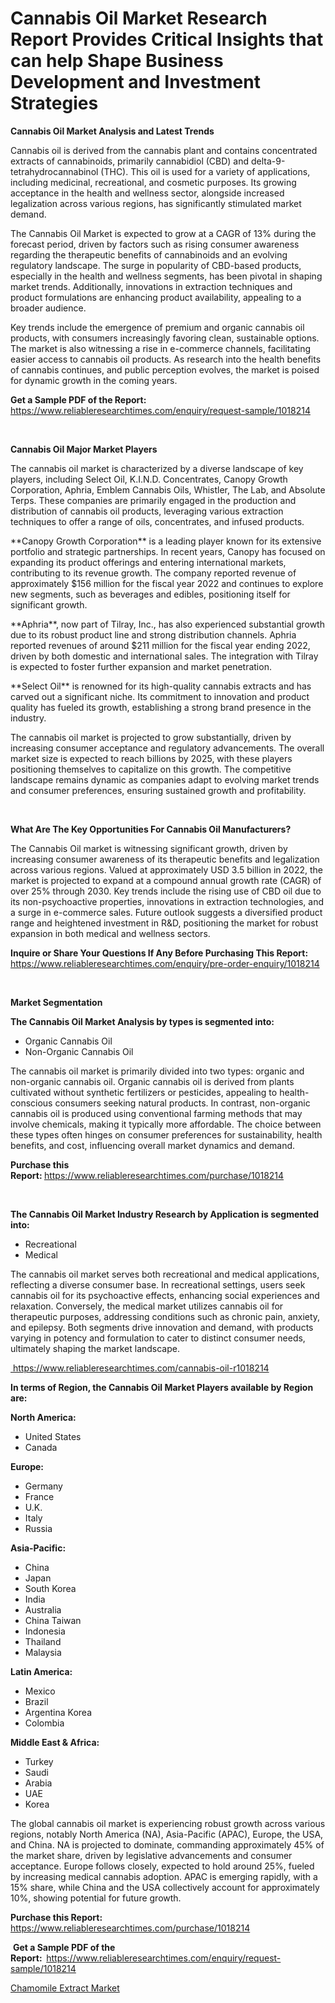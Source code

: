 <p><h1>Cannabis Oil Market Research Report Provides Critical Insights that can help Shape Business Development and Investment Strategies</h1></p><p><strong>Cannabis Oil Market Analysis and Latest Trends</strong></p>
<p><p>Cannabis oil is derived from the cannabis plant and contains concentrated extracts of cannabinoids, primarily cannabidiol (CBD) and delta-9-tetrahydrocannabinol (THC). This oil is used for a variety of applications, including medicinal, recreational, and cosmetic purposes. Its growing acceptance in the health and wellness sector, alongside increased legalization across various regions, has significantly stimulated market demand.</p><p>The Cannabis Oil Market is expected to grow at a CAGR of 13% during the forecast period, driven by factors such as rising consumer awareness regarding the therapeutic benefits of cannabinoids and an evolving regulatory landscape. The surge in popularity of CBD-based products, especially in the health and wellness segments, has been pivotal in shaping market trends. Additionally, innovations in extraction techniques and product formulations are enhancing product availability, appealing to a broader audience.</p><p>Key trends include the emergence of premium and organic cannabis oil products, with consumers increasingly favoring clean, sustainable options. The market is also witnessing a rise in e-commerce channels, facilitating easier access to cannabis oil products. As research into the health benefits of cannabis continues, and public perception evolves, the market is poised for dynamic growth in the coming years.</p></p>
<p><strong>Get a Sample PDF of the Report:&nbsp;</strong> <a href="https://www.reliableresearchtimes.com/enquiry/request-sample/1018214?utm_campaign=2220&utm_medium=2&utm_source=Github&utm_content=ia&utm_term=08032025&utm_id=cannabis-oil">https://www.reliableresearchtimes.com/enquiry/request-sample/1018214</a></p>
<p>&nbsp;</p>
<p><strong>Cannabis Oil Major Market Players</strong></p>
<p><p>The cannabis oil market is characterized by a diverse landscape of key players, including Select Oil, K.I.N.D. Concentrates, Canopy Growth Corporation, Aphria, Emblem Cannabis Oils, Whistler, The Lab, and Absolute Terps. These companies are primarily engaged in the production and distribution of cannabis oil products, leveraging various extraction techniques to offer a range of oils, concentrates, and infused products.</p><p>**Canopy Growth Corporation** is a leading player known for its extensive portfolio and strategic partnerships. In recent years, Canopy has focused on expanding its product offerings and entering international markets, contributing to its revenue growth. The company reported revenue of approximately $156 million for the fiscal year 2022 and continues to explore new segments, such as beverages and edibles, positioning itself for significant growth.</p><p>**Aphria**, now part of Tilray, Inc., has also experienced substantial growth due to its robust product line and strong distribution channels. Aphria reported revenues of around $211 million for the fiscal year ending 2022, driven by both domestic and international sales. The integration with Tilray is expected to foster further expansion and market penetration.</p><p>**Select Oil** is renowned for its high-quality cannabis extracts and has carved out a significant niche. Its commitment to innovation and product quality has fueled its growth, establishing a strong brand presence in the industry. </p><p>The cannabis oil market is projected to grow substantially, driven by increasing consumer acceptance and regulatory advancements. The overall market size is expected to reach billions by 2025, with these players positioning themselves to capitalize on this growth. The competitive landscape remains dynamic as companies adapt to evolving market trends and consumer preferences, ensuring sustained growth and profitability.</p></p>
<p>&nbsp;</p>
<p><strong>What Are The Key Opportunities For Cannabis Oil Manufacturers?</strong></p>
<p><p>The Cannabis Oil market is witnessing significant growth, driven by increasing consumer awareness of its therapeutic benefits and legalization across various regions. Valued at approximately USD 3.5 billion in 2022, the market is projected to expand at a compound annual growth rate (CAGR) of over 25% through 2030. Key trends include the rising use of CBD oil due to its non-psychoactive properties, innovations in extraction technologies, and a surge in e-commerce sales. Future outlook suggests a diversified product range and heightened investment in R&D, positioning the market for robust expansion in both medical and wellness sectors.</p></p>
<p><strong>Inquire or Share Your Questions If Any Before Purchasing This Report:</strong> <a href="https://www.reliableresearchtimes.com/enquiry/pre-order-enquiry/1018214?utm_campaign=2220&utm_medium=2&utm_source=Github&utm_content=ia&utm_term=08032025&utm_id=cannabis-oil">https://www.reliableresearchtimes.com/enquiry/pre-order-enquiry/1018214</a></p>
<p>&nbsp;</p>
<p><strong>Market Segmentation</strong></p>
<p><strong>The Cannabis Oil Market Analysis by types is segmented into:</strong></p>
<p><ul><li>Organic Cannabis Oil</li><li>Non-Organic Cannabis Oil</li></ul></p>
<p><p>The cannabis oil market is primarily divided into two types: organic and non-organic cannabis oil. Organic cannabis oil is derived from plants cultivated without synthetic fertilizers or pesticides, appealing to health-conscious consumers seeking natural products. In contrast, non-organic cannabis oil is produced using conventional farming methods that may involve chemicals, making it typically more affordable. The choice between these types often hinges on consumer preferences for sustainability, health benefits, and cost, influencing overall market dynamics and demand.</p></p>
<p><strong>Purchase this Report:&nbsp;</strong><a href="https://www.reliableresearchtimes.com/purchase/1018214?utm_campaign=2220&utm_medium=2&utm_source=Github&utm_content=ia&utm_term=08032025&utm_id=cannabis-oil">https://www.reliableresearchtimes.com/purchase/1018214</a></p>
<p>&nbsp;</p>
<p><strong>The Cannabis Oil Market Industry Research by Application is segmented into:</strong></p>
<p><ul><li>Recreational</li><li>Medical</li></ul></p>
<p><p>The cannabis oil market serves both recreational and medical applications, reflecting a diverse consumer base. In recreational settings, users seek cannabis oil for its psychoactive effects, enhancing social experiences and relaxation. Conversely, the medical market utilizes cannabis oil for therapeutic purposes, addressing conditions such as chronic pain, anxiety, and epilepsy. Both segments drive innovation and demand, with products varying in potency and formulation to cater to distinct consumer needs, ultimately shaping the market landscape.</p></p>
<p><a href="https://www.reliableresearchtimes.com/cannabis-oil-r1018214?utm_campaign=2220&utm_medium=2&utm_source=Github&utm_content=ia&utm_term=08032025&utm_id=cannabis-oil">&nbsp;https://www.reliableresearchtimes.com/cannabis-oil-r1018214</a></p>
<p><strong>In terms of Region, the Cannabis Oil Market Players available by Region are:</strong></p>
<p>
    <p> <strong> North America: </strong>
        <ul>
            <li>United States</li>
            <li>Canada</li>
        </ul>
        </p> 
    <p> <strong> Europe: </strong>
        <ul>
            <li>Germany</li>
            <li>France</li>
            <li>U.K.</li>
            <li>Italy</li>
            <li>Russia</li>
        </ul>
        </p> 
    <p> <strong> Asia-Pacific: </strong>
        <ul>
            <li>China</li>
            <li>Japan</li>
            <li>South Korea</li>
            <li>India</li>
            <li>Australia</li>
            <li>China Taiwan</li>
            <li>Indonesia</li>
            <li>Thailand</li>
            <li>Malaysia</li>
        </ul>
        </p> 
    <p> <strong> Latin America: </strong>
        <ul>
            <li>Mexico</li>
            <li>Brazil</li>
            <li>Argentina Korea</li>
            <li>Colombia</li>
        </ul>
        </p> 
    <p> <strong> Middle East & Africa: </strong>
        <ul>
            <li>Turkey</li>
            <li>Saudi</li>
            <li>Arabia</li>
            <li>UAE</li>
            <li>Korea</li>
        </ul>
    </p>
    </p>
<p><p>The global cannabis oil market is experiencing robust growth across various regions, notably North America (NA), Asia-Pacific (APAC), Europe, the USA, and China. NA is projected to dominate, commanding approximately 45% of the market share, driven by legislative advancements and consumer acceptance. Europe follows closely, expected to hold around 25%, fueled by increasing medical cannabis adoption. APAC is emerging rapidly, with a 15% share, while China and the USA collectively account for approximately 10%, showing potential for future growth.</p></p>
<p><strong>Purchase this Report: </strong><a href="https://www.reliableresearchtimes.com/purchase/1018214?utm_campaign=2220&utm_medium=2&utm_source=Github&utm_content=ia&utm_term=08032025&utm_id=cannabis-oil">https://www.reliableresearchtimes.com/purchase/1018214</a></p>
<p>&nbsp;<strong>Get a Sample PDF of the Report:&nbsp;&nbsp;</strong><a href="https://www.reliableresearchtimes.com/enquiry/request-sample/1018214?utm_campaign=2220&utm_medium=2&utm_source=Github&utm_content=ia&utm_term=08032025&utm_id=cannabis-oil">https://www.reliableresearchtimes.com/enquiry/request-sample/1018214</a></p>
<p><strong></strong></p>
<p><p><a href="https://github.com/zineubgoldie/Market-Research-Report-List-1/blob/main/chamomile-extract-market.md?utm_campaign=2220&utm_medium=2&utm_source=Github&utm_content=ia&utm_term=08032025&utm_id=cannabis-oil">Chamomile Extract Market</a></p></p>